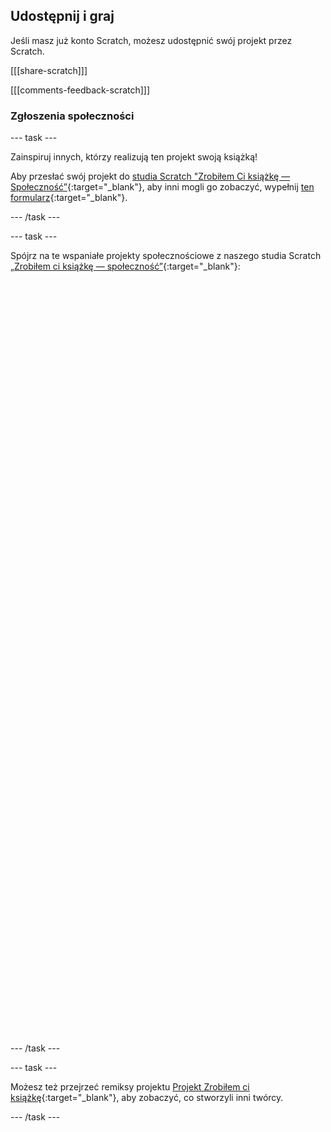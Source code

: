 ## Udostępnij i graj

Jeśli masz już konto Scratch, możesz udostępnić swój projekt przez Scratch.

[[[share-scratch]]]

[[[comments-feedback-scratch]]]

### Zgłoszenia społeczności

--- task ---

Zainspiruj innych, którzy realizują ten projekt swoją książką!

Aby przesłać swój projekt do [studia Scratch "Zrobiłem Ci książkę — Społeczność”](https://scratch.mit.edu/studios/29092393){:target="_blank"}, aby inni mogli go zobaczyć, wypełnij [ten formularz](https://form.raspberrypi.org/f/community-project-submissions){:target="_blank"}.

--- /task ---

--- task ---

Spójrz na te wspaniałe projekty społecznościowe z naszego studia Scratch [„Zrobiłem ci książkę — społeczność”](https://scratch.mit.edu/studios/29092393){:target="_blank"}:
<div class="scratch-preview" style="margin-left: 15px;">
  <iframe allowtransparency="true" width="485" height="402" src="" frameborder="0"></iframe>
</div>
<div class="scratch-preview" style="margin-left: 15px;">
  <iframe allowtransparency="true" width="485" height="402" src="" frameborder="0"></iframe>
</div>
<div class="scratch-preview" style="margin-left: 15px;">
  <iframe allowtransparency="true" width="485" height="402" src="" frameborder="0"></iframe>
</div>

--- /task ---

--- task ---

Możesz też przejrzeć remiksy projektu [Projekt Zrobiłem ci książkę](https://scratch.mit.edu/projects/582223042/remixes){:target="_blank"}, aby zobaczyć, co stworzyli inni twórcy.

--- /task ---
